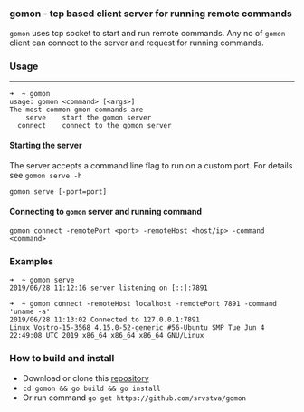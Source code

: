 ### **gomon** - tcp based client server for running remote commands

`gomon` uses tcp socket to start and run remote commands. Any no of `gomon` client can connect to the server and request for running commands.

### Usage
---
```
➜  ~ gomon
usage: gomon <command> [<args>]
The most common gmon commands are
    serve    start the gomon server
  connect    connect to the gomon server
```
#### Starting the server
The server accepts a command line flag to run on a custom port. For details see `gomon serve -h`
```
gomon serve [-port=port]
```

#### Connecting to `gomon` server and running command
```
gomon connect -remotePort <port> -remoteHost <host/ip> -command <command>
```

### Examples
```
➜  ~ gomon serve
2019/06/28 11:12:16 server listening on [::]:7891

➜  ~ gomon connect -remoteHost localhost -remotePort 7891 -command 'uname -a'
2019/06/28 11:13:02 Connected to 127.0.0.1:7891
Linux Vostro-15-3568 4.15.0-52-generic #56-Ubuntu SMP Tue Jun 4 22:49:08 UTC 2019 x86_64 x86_64 x86_64 GNU/Linux

```

### How to build and install
-   Download or clone this [repository](https://github.com/srvstva/gomon)
-   `cd gomon && go build && go install`
-   Or run command `go get https://github.com/srvstva/gomon`
